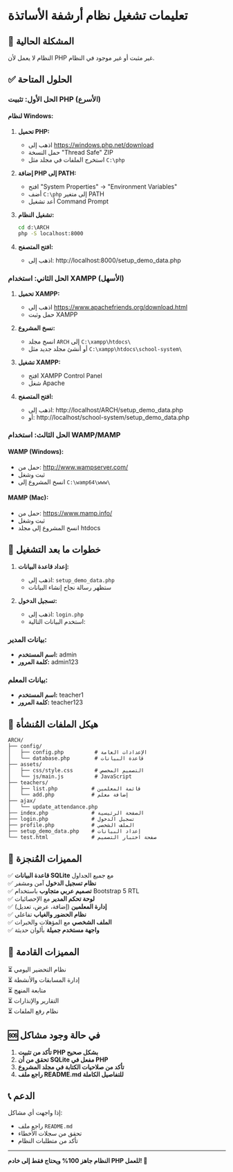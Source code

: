 # تعليمات تشغيل نظام أرشفة الأساتذة

## 🚨 المشكلة الحالية
النظام لا يعمل لأن PHP غير مثبت أو غير موجود في النظام.

## ✅ الحلول المتاحة

### الحل الأول: تثبيت PHP (الأسرع)

#### لنظام Windows:
1. **تحميل PHP:**
   - اذهب إلى https://windows.php.net/download
   - حمل النسخة "Thread Safe" ZIP
   - استخرج الملفات في مجلد مثل `C:\php`

2. **إضافة PHP إلى PATH:**
   - افتح "System Properties" → "Environment Variables"
   - أضف `C:\php` إلى متغير PATH
   - أعد تشغيل Command Prompt

3. **تشغيل النظام:**
   ```cmd
   cd d:\ARCH
   php -S localhost:8000
   ```

4. **افتح المتصفح:**
   - اذهب إلى: http://localhost:8000/setup_demo_data.php

### الحل الثاني: استخدام XAMPP (الأسهل)

1. **تحميل XAMPP:**
   - اذهب إلى https://www.apachefriends.org/download.html
   - حمل وثبت XAMPP

2. **نسخ المشروع:**
   - انسخ مجلد `ARCH` إلى `C:\xampp\htdocs\`
   - أو أنشئ مجلد جديد مثل `C:\xampp\htdocs\school-system\`

3. **تشغيل XAMPP:**
   - افتح XAMPP Control Panel
   - شغل Apache

4. **افتح المتصفح:**
   - اذهب إلى: http://localhost/ARCH/setup_demo_data.php
   - أو: http://localhost/school-system/setup_demo_data.php

### الحل الثالث: استخدام WAMP/MAMP

#### WAMP (Windows):
- حمل من: http://www.wampserver.com/
- ثبت وشغل
- انسخ المشروع إلى `C:\wamp64\www\`

#### MAMP (Mac):
- حمل من: https://www.mamp.info/
- ثبت وشغل
- انسخ المشروع إلى مجلد htdocs

## 🔧 خطوات ما بعد التشغيل

1. **إعداد قاعدة البيانات:**
   - اذهب إلى: `setup_demo_data.php`
   - ستظهر رسالة نجاح إنشاء البيانات

2. **تسجيل الدخول:**
   - اذهب إلى: `login.php`
   - استخدم البيانات التالية:

### بيانات المدير:
- **اسم المستخدم:** admin
- **كلمة المرور:** admin123

### بيانات المعلم:
- **اسم المستخدم:** teacher1
- **كلمة المرور:** teacher123

## 📁 هيكل الملفات المُنشأة

```
ARCH/
├── config/
│   ├── config.php          # الإعدادات العامة
│   └── database.php        # قاعدة البيانات
├── assets/
│   ├── css/style.css       # التصميم المخصص
│   └── js/main.js          # JavaScript
├── teachers/
│   ├── list.php           # قائمة المعلمين
│   └── add.php            # إضافة معلم
├── ajax/
│   └── update_attendance.php
├── index.php              # الصفحة الرئيسية
├── login.php              # تسجيل الدخول
├── profile.php            # الملف الشخصي
├── setup_demo_data.php    # إعداد البيانات
└── test.html              # صفحة اختبار التصميم
```

## 🎯 المميزات المُنجزة

✅ **قاعدة البيانات SQLite** مع جميع الجداول  
✅ **نظام تسجيل الدخول** آمن ومشفر  
✅ **تصميم عربي متجاوب** باستخدام Bootstrap 5 RTL  
✅ **لوحة تحكم المدير** مع الإحصائيات  
✅ **إدارة المعلمين** (إضافة، عرض، تعديل)  
✅ **نظام الحضور والغياب** تفاعلي  
✅ **الملف الشخصي** مع المؤهلات والخبرات  
✅ **واجهة مستخدم جميلة** بألوان حديثة  

## 🔄 المميزات القادمة

⏳ نظام التحضير اليومي  
⏳ إدارة المسابقات والأنشطة  
⏳ متابعة المنهج  
⏳ التقارير والإنذارات  
⏳ نظام رفع الملفات  

## 🆘 في حالة وجود مشاكل

1. **تأكد من تثبيت PHP بشكل صحيح**
2. **تحقق من أن SQLite مفعل في PHP**
3. **تأكد من صلاحيات الكتابة في مجلد المشروع**
4. **راجع ملف README.md للتفاصيل الكاملة**

## 📞 الدعم

إذا واجهت أي مشاكل:
- راجع ملف `README.md`
- تحقق من سجلات الأخطاء
- تأكد من متطلبات النظام

---

**النظام جاهز 100% ويحتاج فقط إلى خادم PHP للعمل! 🚀**

